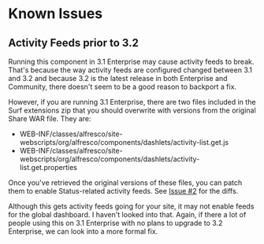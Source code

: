 # Known Issues #

## Activity Feeds prior to 3.2 ##

Running this component in 3.1 Enterprise may cause activity feeds to break. That's because the way activity feeds are configured changed between 3.1 and 3.2 and because 3.2 is the latest release in both Enterprise and Community, there doesn't seem to be a good reason to backport a fix.

However, if you are running 3.1 Enterprise, there are two files included in the Surf extensions zip that you should overwrite with versions from the original Share WAR file. They are:
  * WEB-INF/classes/alfresco/site-webscripts/org/alfresco/components/dashlets/activity-list.get.js
  * WEB-INF/classes/alfresco/site-webscripts/org/alfresco/components/dashlets/activity-list.get.properties

Once you've retrieved the original versions of these files, you can patch them to enable Status-related activity feeds. See [Issue #2](http://code.google.com/p/alfresco-share-status/issues/detail?id=2) for the diffs.

Although this gets activity feeds going for your site, it may not enable feeds for the global dashboard. I haven't looked into that. Again, if there a lot of people using this on 3.1 Enterprise with no plans to upgrade to 3.2 Enterprise, we can look into a more formal fix.